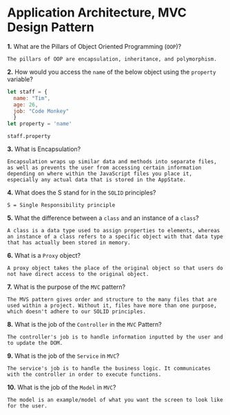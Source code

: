 # Application Architecture, MVC Design Pattern

**1.** What are the Pillars of Object Oriented Programming (`OOP`)?
<!-- enter you answer in the space below -->
```
The pillars of OOP are encapsulation, inheritance, and polymorphism. 
```
**2.** How would you access the `name` of the below object using the `property` variable?
```js
let staff = {
  name: "Tim",
  age: 26,
  job: "Code Monkey"
  }
let property = 'name'
```
<!-- enter you answer in the space below -->
```
staff.property
```
**3.** What is Encapsulation?
<!-- enter you answer in the space below -->
```
Encapsulation wraps up similar data and methods into separate files, as well as prevents the user from accessing certain information depending on where within the JavaScript files you place it, especially any actual data that is stored in the AppState.
```
**4.** What does the S stand for in the `SOLID` principles?
<!-- enter you answer in the space below -->
```
S = Single Responsibility principle
```
**5.** What the difference between a `class` and an instance of a `class`?
<!-- enter you answer in the space below -->
```
A class is a data type used to assign properties to elements, whereas an instance of a class refers to a specific object with that data type that has actually been stored in memory. 
```
**6.** What is a `Proxy` object?
<!-- enter you answer in the space below -->
```
A proxy object takes the place of the original object so that users do not have direct access to the original object.
```

**7.** What is the purpose of the `MVC` pattern?
<!-- enter you answer in the space below -->
```
The MVS pattern gives order and structure to the many files that are used within a project. Without it, files have more than one purpose, which doesn't adhere to our SOLID principles.
```
**8.** What is the job of the `Controller` in the `MVC` Pattern?
<!-- enter you answer in the space below -->
```
The controller's job is to handle information inputted by the user and to update the DOM.
```

**9.** What is the job of the `Service` in `MVC`?
<!-- enter you answer in the space below -->
```
The service's job is to handle the business logic. It communicates with the controller in order to execute functions.
```
**10.** What is the job of the `Model` in `MVC`?
<!-- enter you answer in the space below -->
```
The model is an example/model of what you want the screen to look like for the user. 
```
